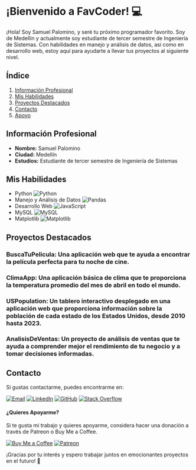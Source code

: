 # ¡Bienvenido a FavCoder! :computer:

¡Hola! Soy Samuel Palomino, y seré tu próximo programador favorito. Soy de Medellín y actualmente soy estudiante de tercer semestre de Ingeniería de Sistemas. Con habilidades en manejo y análisis de datos, así como en desarrollo web, estoy aquí para ayudarte a llevar tus proyectos al siguiente nivel.

## Índice

1. [Información Profesional](#información-profesional)
2. [Mis Habilidades](#mis-habilidades)
3. [Proyectos Destacados](#proyectos-destacados)
4. [Contacto](#contacto)
5. [Apoyo](#apoyo)

## Información Profesional

- **Nombre:** Samuel Palomino
- **Ciudad:** Medellín
- **Estudios:** Estudiante de tercer semestre de Ingeniería de Sistemas

## Mis Habilidades

- Python ![Python](https://img.shields.io/badge/-Python-blue)
- Manejo y Análisis de Datos ![Pandas](https://img.shields.io/badge/-Pandas-green)
- Desarrollo Web ![JavaScript](https://img.shields.io/badge/-JavaScript-yellow) 
- MySQL ![MySQL](https://img.shields.io/badge/-MySQL-orange)
- Matplotlib ![Matplotlib](https://img.shields.io/badge/-Matplotlib-lightgrey)

## Proyectos Destacados

### **BuscaTuPelicula**: Una aplicación web que te ayuda a encontrar la película perfecta para tu noche de cine.
### **ClimaApp**: Una aplicación básica de clima que te proporciona la temperatura promedio del mes de abril en todo el mundo.
### **USPopulation**: Un tablero interactivo desplegado en una aplicación web que proporciona información sobre la población de cada estado de los Estados Unidos, desde 2010 hasta 2023.
### **AnalisisDeVentas**: Un proyecto de análisis de ventas que te ayuda a comprender mejor el rendimiento de tu negocio y a tomar decisiones informadas.

## Contacto

Si gustas contactarme, puedes encontrarme en:

[![Email](https://img.shields.io/badge/Email-spalominor%40unal.edu.co-green?style=for-the-badge&logo=gmail)](mailto:spalominor@unal.edu.co)
[![LinkedIn](https://img.shields.io/badge/LinkedIn-0077B5?style=for-the-badge&logo=linkedin&logoColor=white)](https://www.linkedin.com/in/samuel-palomino-9680352ba/)
[![GitHub](https://img.shields.io/badge/GitHub-100000?style=for-the-badge&logo=github&logoColor=white)](https://github.com/spalominor)
[![Stack Overflow](https://img.shields.io/badge/Stack%20Overflow-FE7A16?style=for-the-badge&logo=stack-overflow&logoColor=white)](https://stackoverflow.com/users/23651826/spalominor)

#### ¿Quieres Apoyarme?

Si te gusta mi trabajo y quieres apoyarme, considera hacer una donación a través de Patreon o Buy Me a Coffee.

[![Buy Me a Coffee](https://img.shields.io/badge/Buy%20Me%20a%20Coffee-FFDD00?style=for-the-badge&logo=buy-me-a-coffee&logoColor=black)](https://buymeacoffee.com/spalominor)
[![Patreon](https://img.shields.io/badge/Patreon-F96854?style=for-the-badge&logo=patreon&logoColor=white)](patreon.com/OpenSamuel)

¡Gracias por tu interés y espero trabajar juntos en emocionantes proyectos en el futuro! :rocket:


